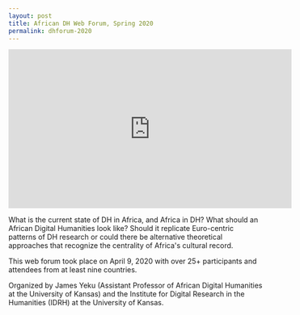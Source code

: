 ```yaml
---
layout: post
title: African DH Web Forum, Spring 2020
permalink: dhforum-2020
---
```


<iframe width="560" height="315" src="https://www.youtube.com/embed/FSH3ExAyDkU" frameborder="0" allow="accelerometer; autoplay; encrypted-media; gyroscope; picture-in-picture" allowfullscreen></iframe>

What is the current state of DH in Africa, and Africa in DH? What should an African Digital Humanities look like? Should it replicate Euro-centric patterns of DH research or could there be alternative theoretical approaches that recognize the centrality of Africa's cultural record. 

This web forum took place on April 9, 2020 with over 25+ participants and attendees from at least nine countries.

Organized by James Yeku (Assistant Professor of African Digital Humanities at the University of Kansas) and the Institute for Digital Research in the Humanities (IDRH) at the University of Kansas.


